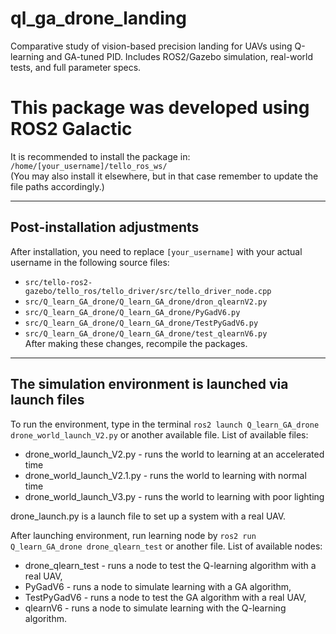 # ql_ga_drone_landing
Comparative study of vision-based precision landing for UAVs using Q-learning and GA-tuned PID. Includes ROS2/Gazebo simulation, real-world tests, and full parameter specs.

# This package was developed using **ROS2 Galactic**

It is recommended to install the package in:  
`/home/[your_username]/tello_ros_ws/`  
(You may also install it elsewhere, but in that case remember to update the file paths accordingly.)

---

## Post-installation adjustments
After installation, you need to replace `[your_username]` with your actual username in the following source files:

- `src/tello-ros2-gazebo/tello_ros/tello_driver/src/tello_driver_node.cpp`  
- `src/Q_learn_GA_drone/Q_learn_GA_drone/dron_qlearnV2.py`  
- `src/Q_learn_GA_drone/Q_learn_GA_drone/PyGadV6.py`  
- `src/Q_learn_GA_drone/Q_learn_GA_drone/TestPyGadV6.py`  
- `src/Q_learn_GA_drone/Q_learn_GA_drone/test_qlearnV6.py`  
After making these changes, recompile the packages. 
---
## The simulation environment is launched via launch files
To run the environment, type in the terminal `ros2 launch Q_learn_GA_drone drone_world_launch_V2.py` or another available file.
List of available files:
- drone_world_launch_V2.py - runs the world to learning at an accelerated time
- drone_world_launch_V2.1.py - runs the world to learning with normal time
- drone_world_launch_V3.py - runs the world to learning with poor lighting

drone_launch.py is a launch file to set up a system with a real UAV.

After launching environment, run learning node by `ros2 run Q_learn_GA_drone drone_qlearn_test` or another file.
List of available nodes:
- drone_qlearn_test - runs a node to test the Q-learning algorithm with a real UAV,
- PyGadV6 - runs a node to simulate learning with a GA algorithm,
- TestPyGadV6 - runs a node to test the GA algorithm with a real UAV,
- qlearnV6 - runs a node to simulate learning with the Q-learning algorithm. 
